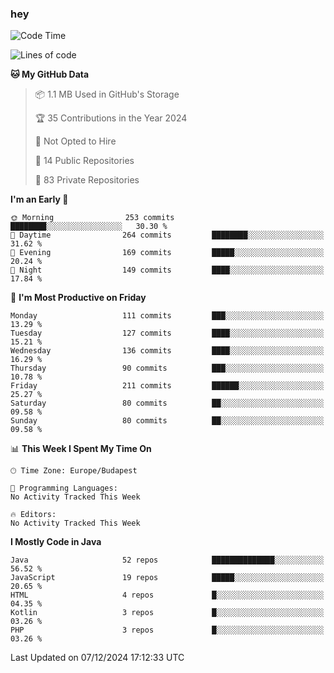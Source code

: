 ### hey

<!--START_SECTION:waka-->
![Code Time](http://img.shields.io/badge/Code%20Time-1%2C037%20hrs%202%20mins-blue)

![Lines of code](https://img.shields.io/badge/From%20Hello%20World%20I%27ve%20Written-1.1%20million%20lines%20of%20code-blue)

**🐱 My GitHub Data** 

> 📦 1.1 MB Used in GitHub's Storage 
 > 
> 🏆 35 Contributions in the Year 2024
 > 
> 🚫 Not Opted to Hire
 > 
> 📜 14 Public Repositories 
 > 
> 🔑 83 Private Repositories 
 > 
**I'm an Early 🐤** 

```text
🌞 Morning                253 commits         ████████░░░░░░░░░░░░░░░░░   30.30 % 
🌆 Daytime                264 commits         ████████░░░░░░░░░░░░░░░░░   31.62 % 
🌃 Evening                169 commits         █████░░░░░░░░░░░░░░░░░░░░   20.24 % 
🌙 Night                  149 commits         ████░░░░░░░░░░░░░░░░░░░░░   17.84 % 
```
📅 **I'm Most Productive on Friday** 

```text
Monday                   111 commits         ███░░░░░░░░░░░░░░░░░░░░░░   13.29 % 
Tuesday                  127 commits         ████░░░░░░░░░░░░░░░░░░░░░   15.21 % 
Wednesday                136 commits         ████░░░░░░░░░░░░░░░░░░░░░   16.29 % 
Thursday                 90 commits          ███░░░░░░░░░░░░░░░░░░░░░░   10.78 % 
Friday                   211 commits         ██████░░░░░░░░░░░░░░░░░░░   25.27 % 
Saturday                 80 commits          ██░░░░░░░░░░░░░░░░░░░░░░░   09.58 % 
Sunday                   80 commits          ██░░░░░░░░░░░░░░░░░░░░░░░   09.58 % 
```


📊 **This Week I Spent My Time On** 

```text
🕑︎ Time Zone: Europe/Budapest

💬 Programming Languages: 
No Activity Tracked This Week

🔥 Editors: 
No Activity Tracked This Week
```

**I Mostly Code in Java** 

```text
Java                     52 repos            ██████████████░░░░░░░░░░░   56.52 % 
JavaScript               19 repos            █████░░░░░░░░░░░░░░░░░░░░   20.65 % 
HTML                     4 repos             █░░░░░░░░░░░░░░░░░░░░░░░░   04.35 % 
Kotlin                   3 repos             █░░░░░░░░░░░░░░░░░░░░░░░░   03.26 % 
PHP                      3 repos             █░░░░░░░░░░░░░░░░░░░░░░░░   03.26 % 
```




 Last Updated on 07/12/2024 17:12:33 UTC
<!--END_SECTION:waka-->
